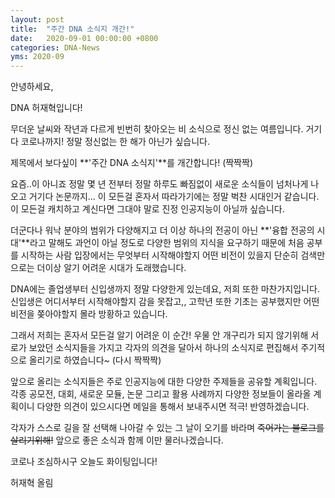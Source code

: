 ```yaml
---
layout: post
title:  "주간 DNA 소식지 개간!"
date:   2020-09-01 00:00:00 +0800
categories: DNA-News
yms: 2020-09
---
```


안녕하세요, 

DNA 허재혁입니다! 

무더운 날씨와 작년과 다르게 빈번히 찾아오는 비 소식으로 정신 없는 여름입니다. 거기다 코로나까지! 정말 정신없는 한 해가 아닌가 싶습니다.

제목에서 보다싶이 **'주간 DNA 소식지'**를 개간합니다! (짝짝짝)

요즘..이 아니죠 정말 몇 년 전부터 정말 하루도 빠짐없이 새로운 소식들이 넘처나게 나오고 거기다 논문까지... 이 모든걸 혼자서 따라가기에는 정말 벅찬 시대인거 같습니다. 이 모든걸 캐치하고 계신다면 그대야 말로 진정 인공지능이 아닐까 싶습니다. 

더군다나 워낙 분야의 범위가 다양해지고 더 이상 하나의 전공이 아닌 **'융합 전공의 시대'**라고 말해도 과언이 아닐 정도로 다양한 범위의 지식을 요구하기 때문에 처음 공부를 시작하는 사람 입장에서는 무엇부터 시작해야할지 어떤 비전이 있을지 단순히 검색만으로는 더이상 알기 어려운 시대가 도래했습니다. 

DNA에는 졸업생부터 신입생까지 정말 다양한게 있는데요, 저희 또한 마찬가지입니다. 신입생은 어디서부터 시작해야할지 감을 못잡고,, 고학년 또한 기초는 공부했지만 어떤 비전을 쫒아야할지 몰라 방황하고 있습니다. 

그래서 저희는 혼자서 모든걸 알기 어려운 이 순간! 우물 안 개구리가 되지 않기위해 서로가 보았던 소식지들을 가지고 각자의 의견을 달아서 하나의 소식지로 편집해서 주기적으로 올리기로 하였습니다~ (다시 짝짝짝)

앞으로 올리는 소식지들은 주로 인공지능에 대한 다양한 주제들을 공유할 계획입니다. 각종 공모전, 대회, 새로운 모듈, 논문 그리고 활용 사례까지 다양한 정보들이 올라올 계획이니 다양한 의견이 있으시다면 메일을 통해서 보내주시면 적극! 반영하겠습니다.

각자가 스스로 길을 잘 선택해 나아갈 수 있는 그 날이 오기를 바라며 ~~죽어가는 블로그를 살리기위해!~~ 앞으로 좋은 소식과 함께 이만 물러나겠습니다. 

코로나 조심하시구 오늘도 화이팅입니다!

허재혁 올림